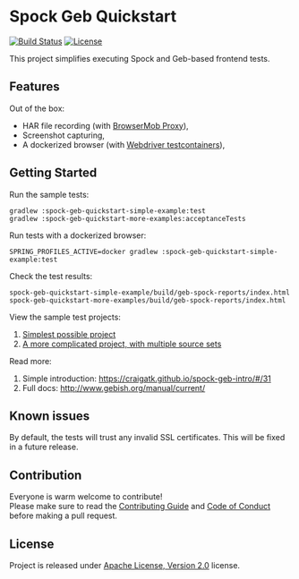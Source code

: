 # Spock Geb Quickstart

<nobr>[![Build Status](https://github.com/Roche/spock-geb-quickstart/actions/workflows/gradle.yml/badge.svg)](https://github.com/Roche/spock-geb-quickstart/actions/workflows/gradle.yml)
[![License](https://img.shields.io/badge/License-Apache%202.0-blue.svg)](https://opensource.org/licenses/Apache-2.0)</nobr>

This project simplifies executing Spock and Geb-based frontend tests. 

## Features

Out of the box:
* HAR file recording (with [BrowserMob Proxy](https://github.com/lightbody/browsermob-proxy)),
* Screenshot capturing,
* A dockerized browser (with [Webdriver testcontainers](https://www.testcontainers.org/modules/webdriver_containers)),

## Getting Started

Run the sample tests:

```
gradlew :spock-geb-quickstart-simple-example:test
gradlew :spock-geb-quickstart-more-examples:acceptanceTests
```

Run tests with a dockerized browser:

```
SPRING_PROFILES_ACTIVE=docker gradlew :spock-geb-quickstart-simple-example:test
```

Check the test results:

```
spock-geb-quickstart-simple-example/build/geb-spock-reports/index.html
spock-geb-quickstart-more-examples/build/geb-spock-reports/index.html
```

View the sample test projects:

1. [Simplest possible project](https://github.com/Roche/spock-geb-quickstart/tree/master/spock-geb-quickstart-simple-example)
2. [A more complicated project, with multiple source sets](https://github.com/Roche/spock-geb-quickstart/tree/master/spock-geb-quickstart-more-examples)

Read more:
1. Simple introduction: https://craigatk.github.io/spock-geb-intro/#/31
2. Full docs: http://www.gebish.org/manual/current/

## Known issues
By default, the tests will trust any invalid SSL certificates. This will be fixed in a future release.

## Contribution

Everyone is warm welcome to contribute! \
Please make sure to read the [Contributing Guide](CONTRIBUTING.md) and [Code of Conduct](CODE_OF_CONDUCT.md) before making a pull request.

## License

Project is released under [Apache License, Version 2.0](https://opensource.org/licenses/Apache-2.0) license.
